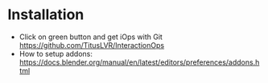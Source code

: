 # Installation

* Click on green button and get iOps with Git  
   https://github.com/TitusLVR/InteractionOps
* How to setup addons: 
   https://docs.blender.org/manual/en/latest/editors/preferences/addons.html